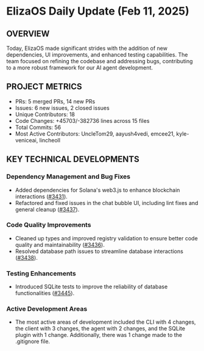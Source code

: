 # ElizaOS Daily Update (Feb 11, 2025)

## OVERVIEW

Today, ElizaOS made significant strides with the addition of new dependencies, UI improvements, and enhanced testing capabilities. The team focused on refining the codebase and addressing bugs, contributing to a more robust framework for our AI agent development.

## PROJECT METRICS

- PRs: 5 merged PRs, 14 new PRs
- Issues: 6 new issues, 2 closed issues
- Unique Contributors: 18
- Code Changes: +45703/-382736 lines across 15 files
- Total Commits: 56
- Most Active Contributors: UncleTom29, aayush4vedi, emcee21, kyle-veniceai, lincheoll

## KEY TECHNICAL DEVELOPMENTS

### Dependency Management and Bug Fixes

- Added dependencies for Solana's web3.js to enhance blockchain interactions ([#3431](https://github.com/elizaos/eliza/pull/3431)).
- Refactored and fixed issues in the chat bubble UI, including lint fixes and general cleanup ([#3437](https://github.com/elizaos/eliza/pull/3437)).

### Code Quality Improvements

- Cleaned up types and improved registry validation to ensure better code quality and maintainability ([#3436](https://github.com/elizaos/eliza/pull/3436)).
- Resolved database path issues to streamline database interactions ([#3438](https://github.com/elizaos/eliza/pull/3438)).

### Testing Enhancements

- Introduced SQLite tests to improve the reliability of database functionalities ([#3445](https://github.com/elizaos/eliza/pull/3445)).

### Active Development Areas

- The most active areas of development included the CLI with 4 changes, the client with 3 changes, the agent with 2 changes, and the SQLite plugin with 1 change. Additionally, there was 1 change made to the .gitignore file.
